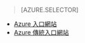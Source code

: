 > [AZURE.SELECTOR]
- [Azure 入口網站](../articles/storage/storage-enable-and-view-metrics.md)
- [Azure 傳統入口網站](../articles/storage/storage-enable-and-view-metrics-classic-portal.md)


